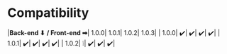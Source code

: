 # Compatibility

|**Back-end ⬇ / Front-end ➡**|   1.0.0|   1.0.1|   1.0.2|   1.0.3|
|                       1.0.0|      ✔️|      ✔️|      ✔️|      ✔️|
|                       1.0.1|      ✔️|      ✔️|      ✔️|      ✔️|
|                       1.0.2|      ❕|      ✔️|      ✔️|      ✔️|
